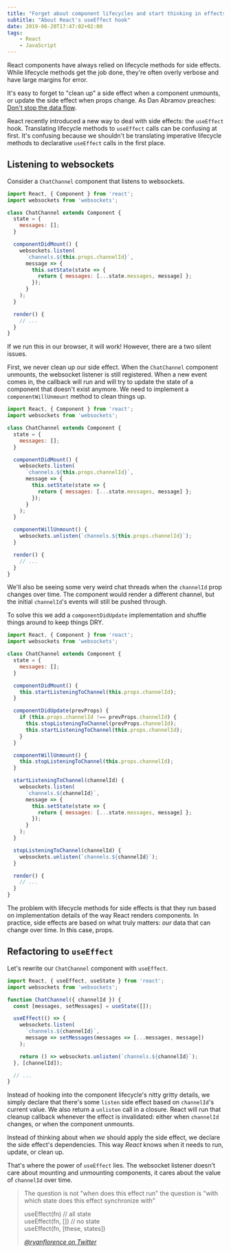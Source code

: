 ```yaml
---
title: "Forget about component lifecycles and start thinking in effects"
subtitle: "About React's useEffect hook"
date: 2019-06-20T17:47:02+02:00
tags:
    - React
    - JavaScript
---
```


React components have always relied on lifecycle methods for side effects. While lifecycle methods get the job done, they're often overly verbose and have large margins for error.

It's easy to forget to "clean up" a side effect when a component unmounts, or update the side effect when props change. As Dan Abramov preaches: [Don't stop the data flow](https://overreacted.io/writing-resilient-components/#principle-1-dont-stop-the-data-flow).

React recently introduced a new way to deal with side effects: the `useEffect` hook. Translating lifecycle methods to `useEffect` calls can be confusing at first. It's confusing because we shouldn't be translating imperative lifecycle methods to declarative `useEffect` calls in the first place.

<!--more-->

## Listening to websockets

Consider a `ChatChannel` component that listens to websockets.

```js
import React, { Component } from 'react';
import websockets from 'websockets';

class ChatChannel extends Component {
  state = {
    messages: [];
  }

  componentDidMount() {
    websockets.listen(
      `channels.${this.props.channelId}`,
      message => {
        this.setState(state => {
          return { messages: [...state.messages, message] };
        });
      }
    );
  }

  render() {
    // ...
  }
}
```

If we run this in our browser, it will work! However, there are a two silent issues.

First, we never clean up our side effect. When the `ChatChannel` component unmounts, the websocket listener is still registered. When a new event comes in, the callback will run and will try to update the state of a component that doesn't exist anymore. We need to implement a `componentWillUnmount` method to clean things up.

```js
import React, { Component } from 'react';
import websockets from 'websockets';

class ChatChannel extends Component {
  state = {
    messages: [];
  }

  componentDidMount() {
    websockets.listen(
      `channels.${this.props.channelId}`,
      message => {
        this.setState(state => {
          return { messages: [...state.messages, message] };
        });
      }
    );
  }

  componentWillUnmount() {
    websockets.unlisten(`channels.${this.props.channelId}`);
  }

  render() {
    // ...
  }
}
```

We'll also be seeing some very weird chat threads when the `channelId` prop changes over time. The component would render a different channel, but the initial `channelId`'s events will still be pushed through.

To solve this we add a `componentDidUpdate` implementation and shuffle things around to keep things DRY.

```js
import React, { Component } from 'react';
import websockets from 'websockets';

class ChatChannel extends Component {
  state = {
    messages: [];
  }

  componentDidMount() {
    this.startListeningToChannel(this.props.channelId);
  }

  componentDidUpdate(prevProps) {
    if (this.props.channelId !== prevProps.channelId) {
      this.stopListeningToChannel(prevProps.channelId);
      this.startListeningToChannel(this.props.channelId);
    }
  }

  componentWillUnmount() {
    this.stopListeningToChannel(this.props.channelId);
  }

  startListeningToChannel(channelId) {
    websockets.listen(
      `channels.${channelId}`,
      message => {
        this.setState(state => {
          return { messages: [...state.messages, message] };
        });
      }
    );
  }

  stopListeningToChannel(channelId) {
    websockets.unlisten(`channels.${channelId}`);
  }

  render() {
    // ...
  }
}
```

The problem with lifecycle methods for side effects is that they run based on implementation details of the way React renders components. In practice, side effects are based on what truly matters: *our* data that can change over time. In this case, props.

## Refactoring to `useEffect`

Let's rewrite our `ChatChannel` component with `useEffect`.

```jsx
import React, { useEffect, useState } from 'react';
import websockets from 'websockets';

function ChatChannel({ channelId }) {
  const [messages, setMessages] = useState([]);

  useEffect(() => {
    websockets.listen(
      `channels.${channelId}`,
      message => setMessages(messages => [...messages, message])
    );

    return () => websockets.unlisten(`channels.${channelId}`);
  }, [channelId]);

  // ...
}
```

Instead of hooking into the component lifecycle's nitty gritty details, we simply declare that there's some `listen` side effect based on `channelId`'s current value. We also return a `unlisten` call in a closure. React will run that cleanup callback whenever the effect is invalidated: either when `channelId` changes, or when the component unmounts.

Instead of thinking about when *we* should apply the side effect, we declare the side effect's dependencies. This way *React* knows when it needs to run, update, or clean up.

That's where the power of `useEffect` lies. The websocket listener doesn't care about mounting and unmounting components, it cares about the value of `channelId` over time.

> The question is not "when does this effect run" the question is "with which state does this effect synchronize with"
>
> useEffect(fn) // all state<br> useEffect(fn, []) // no state<br> useEffect(fn, [these, states])
>
> <cite><a href="https://twitter.com/ryanflorence/status/1125041041063665666">@ryanflorence on Twitter</a></cite>
</blockquote>
